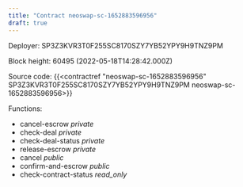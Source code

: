 ```yaml
---
title: "Contract neoswap-sc-1652883596956"
draft: true
---
```

Deployer: SP3Z3KVR3T0F255SC8170SZY7YB52YPY9H9TNZ9PM


 



Block height: 60495 (2022-05-18T14:28:42.000Z)

Source code: {{<contractref "neoswap-sc-1652883596956" SP3Z3KVR3T0F255SC8170SZY7YB52YPY9H9TNZ9PM neoswap-sc-1652883596956>}}

Functions:

* cancel-escrow _private_
* check-deal _private_
* check-deal-status _private_
* release-escrow _private_
* cancel _public_
* confirm-and-escrow _public_
* check-contract-status _read_only_
